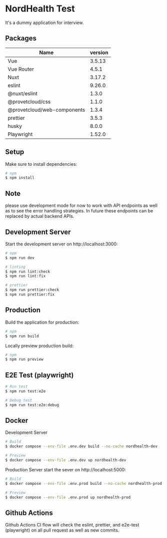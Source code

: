 # NordHealth Test
It's a dummy application for interview.

## Packages
| Name      | version |
| ----------|---------|
| Vue       | 3.5.13  |
| Vue Router| 4.5.1   |
| Nuxt      | 3.17.2  |
| eslint    | 9.26.0  |
| @nuxt/eslint | 1.3.0|
| @provetcloud/css | 1.1.0 |
| @provetcloud/web-components | 1.3.4 |
| prettier  | 3.5.3   |
| husky     | 8.0.0   |
| Playwright| 1.52.0  |

## Setup

Make sure to install dependencies:

```bash
# npm
$ npm install
```

## Note
please use development mode for now to work with API endpoints as well as to see the error handling strategies. In future these endpoints can be replaced by actual backend APIs.

## Development Server

Start the development server on http://localhost:3000:

```bash
# npm
$ npm run dev

# linting
$ npm run lint:check
$ npm run lint:fix

# prettier
$ npm run prettier:check
$ npm run prettier:fix
```

## Production

Build the application for production:

```bash
# npm
$ npm run build
```

Locally preview production build:

```bash
# npm
$ npm run preview
```

## E2E Test (playwright)
```bash
# Run test
$ npm run test:e2e

# Debug test
$ npm run test:e2e:debug
```

## Docker

Development Server
```bash
# Build
$ docker compose --env-file .env.dev build --no-cache nordhealth-dev

# Preview
$ docker compose --env-file .env.dev up nordhealth-dev
```

Production Server
start the sever on http://localhost:5000:
```bash
# Build
$ docker compose --env-file .env.prod build --no-cache nordhealth-prod

# Preview
$ docker compose --env-file .env.prod up nordhealth-prod
```
## Github Actions
Github Actions CI flow will check the eslint, prettier, and e2e-test (playwright) on all pull request as well as new commits.
